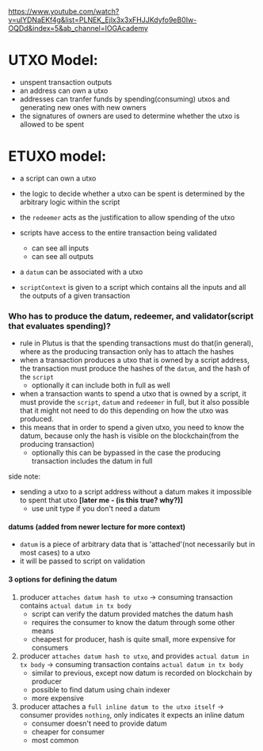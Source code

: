 https://www.youtube.com/watch?v=ulYDNaEKf4g&list=PLNEK_Ejlx3x3xFHJJKdyfo9eB0Iw-OQDd&index=5&ab_channel=IOGAcademy

# UTXO Model:

- unspent transaction outputs
- an address can own a utxo
- addresses can tranfer funds by spending(consuming) utxos and generating new ones with new owners
- the signatures of owners are used to determine whether the utxo is allowed to be spent

# ETUXO model:

- a script can own a utxo
- the logic to decide whether a utxo can be spent is determined by the arbitrary logic within the script

- the `redeemer` acts as the justification to allow spending of the utxo

- scripts have access to the entire transaction being validated
  - can see all inputs
  - can see all outputs

- a `datum` can be associated with a utxo

- `scriptContext` is given to a script which contains all the inputs and all the outputs of a given transaction

### Who has to produce the datum, redeemer, and validator(script that evaluates spending)?
- rule in Plutus is that the spending transactions must do that(in general), where as the producing transaction only has to attach the hashes
- when a transaction produces a utxo that is owned by a script address, the transaction must produce the hashes of the `datum`, and the hash of the `script`
    - optionally it can include both in full as well
- when a transaction wants to spend a utxo that is owned by a script, it must provide the `script`, `datum` and `redeemer` in full, but it also possible that it might not need to do this depending on how the utxo was produced.
- this means that in order to spend a given utxo, you need to know the datum, because only the hash is visible on the blockchain(from the producing transaction)
  - optionally this can be bypassed in the case the producing transaction includes the datum in full

side note:  
- sending a utxo to a script address without a datum makes it impossible to spent that utxo  <b>[later me - (is this true? why?)]</b>
   - use unit type if you don't need a datum


#### datums (added from newer lecture for more context)
- `datum` is a piece of arbitrary data that is 'attached'(not necessarily but in most cases) to a utxo
- it will be passed to script on validation
#### 3 options for defining the datum
1. producer `attaches datum hash to utxo` -> consuming transaction contains `actual datum in tx body`
    - script can verify the datum provided matches the datum hash
    - requires the consumer to know the datum through some other means
    - cheapest for producer, hash is quite small, more expensive for consumers
2. producer `attaches datum hash to utxo`, and provides `actual datum in tx body` -> consuming transaction contains `actual datum in tx body`
    - similar to previous, except now datum is recorded on blockchain by producer
    - possible to find datum using chain indexer
    - more expensive
3. producer attaches a `full inline datum to the utxo itself` -> consumer provides `nothing`, only indicates it expects an inline datum
    - consumer doesn't need to provide datum
    - cheaper for consumer
    - most common
